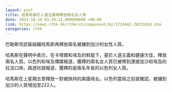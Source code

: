 ```yaml
---
layout: post
title: 哈馬斯基於人道主義再釋放兩名女人質
date: 2023-10-24 03:29:11.000000000 +08:00
link: https://news.rthk.hk/rthk/ch/component/k2/1724482-20231024.htm
categories: rthk
---
```


巴勒斯坦武裝組織哈馬斯再釋放兩名被擄到加沙的女性人質。

哈馬斯在聲明中表示，在卡塔爾和埃及的斡旋下，基於人道主義和健康欠佳，釋放兩名人質。以色列和埃及傳媒報道，獲釋的兩名女人質已被帶到連接加沙和埃及的拉法口岸。路透社就報道，獲釋的是兩名年長的以色列女人質。

哈馬斯在上星期五曾釋放一對被挾持的美國母女。以色列當局之前就確認，被擄到加沙的人質增加至222人。
